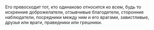 Его превосходит тот, кто одинаково относится ко всем, будь то искренние доброжелатели, отзывчивые благодетели, сторонние наблюдатели, посредники между ним и его врагами, завистливые, друзья или враги, праведники или грешники.